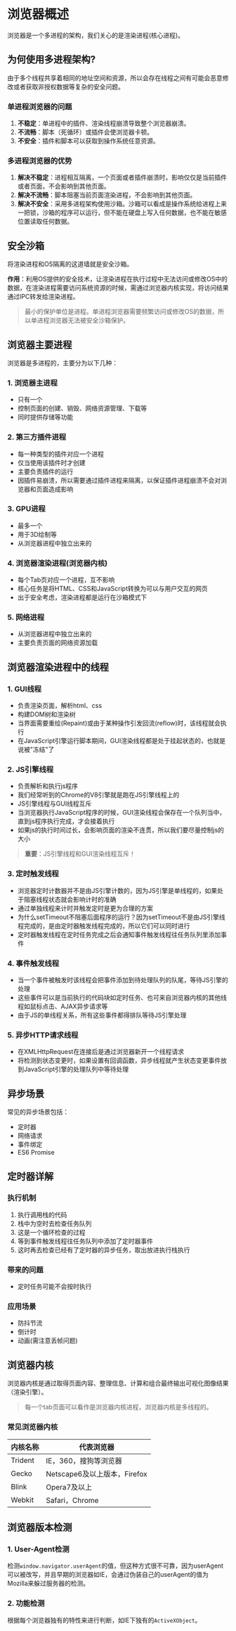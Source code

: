 # 浏览器概述

浏览器是一个多进程的架构，我们关心的是渲染进程(核心进程)。

## 为何使用多进程架构?

由于多个线程共享着相同的地址空间和资源，所以会存在线程之间有可能会恶意修改或者获取非授权数据等复杂的安全问题。

### 单进程浏览器的问题

1. **不稳定**：单进程中的插件、渲染线程崩溃导致整个浏览器崩溃。
2. **不流畅**：脚本（死循环）或插件会使浏览器卡顿。
3. **不安全**：插件和脚本可以获取到操作系统任意资源。

### 多进程浏览器的优势

1. **解决不稳定**：进程相互隔离，一个页面或者插件崩溃时，影响仅仅是当前插件或者页面，不会影响到其他页面。
2. **解决不流畅**：脚本阻塞当前页面渲染进程，不会影响到其他页面。
3. **解决不安全**：采用多进程架构使用沙箱。沙箱可以看成是操作系统给进程上来一把锁，沙箱的程序可以运行，但不能在硬盘上写入任何数据，也不能在敏感位置读取任何数据。

## 安全沙箱

将渲染进程和OS隔离的这道墙就是安全沙箱。

**作用**：利用OS提供的安全技术，让渲染进程在执行过程中无法访问或修改OS中的数据，在渲染进程需要访问系统资源的时候，需通过浏览器内核实现，将访问结果通过IPC转发给渲染进程。

> 最小的保护单位是进程。单进程浏览器需要频繁访问或修改OS的数据，所以单进程浏览器无法被安全沙箱保护。

## 浏览器主要进程

浏览器是多进程的，主要分为以下几种：

### 1. 浏览器主进程

- 只有一个
- 控制页面的创建、销毁、网络资源管理、下载等
- 同时提供存储等功能

### 2. 第三方插件进程

- 每一种类型的插件对应一个进程
- 仅当使用该插件时才创建
- 主要负责插件的运行
- 因插件易崩溃，所以需要通过插件进程来隔离，以保证插件进程崩溃不会对浏览器和页面造成影响

### 3. GPU进程

- 最多一个
- 用于3D绘制等
- 从浏览器进程中独立出来的

### 4. 浏览器渲染进程(浏览器内核)

- 每个Tab页对应一个进程，互不影响
- 核心任务是将HTML、CSS和JavaScript转换为可以与用户交互的网页
- 出于安全考虑，渲染进程都是运行在沙箱模式下

### 5. 网络进程

- 从浏览器进程中独立出来的
- 主要负责页面的网络资源加载

## 浏览器渲染进程中的线程

### 1. GUI线程

- 负责渲染页面，解析html、css
- 构建DOM树和渲染树
- 当界面需要重绘(Repaint)或由于某种操作引发回流(reflow)时，该线程就会执行
- 在JavaScript引擎运行脚本期间，GUI渲染线程都是处于挂起状态的，也就是说被"冻结"了

### 2. JS引擎线程

- 负责解析和执行js程序
- 我们经常听到的Chrome的V8引擎就是跑在JS引擎线程上的
- JS引擎线程与GUI线程互斥
- 当浏览器执行JavaScript程序的时候，GUI渲染线程会保存在一个队列当中，直到js程序执行完成，才会接着执行
- 如果js的执行时间过长，会影响页面的渲染不连贯，所以我们要尽量控制js的大小

> **重要**：JS引擎线程和GUI渲染线程互斥！

### 3. 定时触发线程

- 浏览器定时计数器并不是由JS引擎计数的，因为JS引擎是单线程的，如果处于阻塞线程状态就会影响计时的准确
- 通过单独线程来计时并触发定时是更为合理的方案
- 为什么setTimeout不阻塞后面程序的运行？因为setTimeout不是由JS引擎线程完成的，是由定时器触发线程完成的，所以它们可以同时进行
- 定时器触发线程在定时任务完成之后会通知事件触发线程往任务队列里添加事件

### 4. 事件触发线程

- 当一个事件被触发时该线程会把事件添加到待处理队列的队尾，等待JS引擎的处理
- 这些事件可以是当前执行的代码块如定时任务、也可来自浏览器内核的其他线程如鼠标点击、AJAX异步请求等
- 由于JS的单线程关系，所有这些事件都得排队等待JS引擎处理

### 5. 异步HTTP请求线程

- 在XMLHttpRequest在连接后是通过浏览器新开一个线程请求
- 将检测到状态变更时，如果设置有回调函数，异步线程就产生状态变更事件放到JavaScript引擎的处理队列中等待处理

## 异步场景

常见的异步场景包括：
- 定时器
- 网络请求
- 事件绑定
- ES6 Promise

## 定时器详解

### 执行机制

1. 执行调用栈的代码
2. 栈中为空时去检查任务队列
3. 这是一个循环检查的过程
4. 等到事件触发线程往任务队列中添加了定时器事件
5. 这时再去检查已经有了定时器的异步任务，取出放进执行栈执行

### 带来的问题

- 定时任务可能不会按时执行

### 应用场景

- 防抖节流
- 倒计时
- 动画(需注意丢帧问题)

## 浏览器内核

浏览器内核是通过取得页面内容、整理信息、计算和组合最终输出可视化图像结果（渲染引擎）。

> 每一个tab页面可以看作是浏览器内核进程，浏览器内核是多线程的。

### 常见浏览器内核

| 内核名称 | 代表浏览器 |
|---------|----------|
| Trident | IE，360，搜狗等浏览器 |
| Gecko | Netscape6及以上版本，Firefox |
| Blink | Opera7及以上 |
| Webkit | Safari，Chrome |

## 浏览器版本检测

### 1. User-Agent检测

检测`window.navigator.userAgent`的值，但这种方式很不可靠，因为userAgent可以被改写，并且早期的浏览器如IE，会通过伪装自己的userAgent的值为Mozilla来躲过服务器的检测。

### 2. 功能检测

根据每个浏览器独有的特性来进行判断，如IE下独有的`ActiveXObject`。